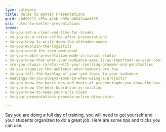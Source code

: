 ```yaml
---
type: category
title: Rules to Better Presentations
guid: c0d90212-c55a-42eb-b35d-d4947a4edf35
uri: rules-to-better-presentations
index:
- do-you-set-a-clear-end-time-for-breaks
- do-you-do-a-retro-coffee-after-presentations
- do-you-know-to-write-down-the-attendee-names
- do-you-explain-the-logistics
- do-you-avoid-the-term-emotional
- do-you-enable-presentation-mode-in-visual-studio
- do-you-know-that-what-your-audience-sees-is-as-important-as-your-content
- are-you-always-careful-with-your-spelling-grammar-and-punctuation
- do-you-organize-the-audience-when-numbers-are-low
- do-you-tell-the-hashtag-of-your-you-topic-to-your-audience
- meetings-do-you-always-zoom-in-when-using-a-projector
- do-you-know-the-basic-dos-and-donts-of-presentingdo-you-know-the-basic-dos-and-donts-of-presenting
- do-you-know-the-best-boardroom-av-solution
- do-you-know-to-keep-your-urls-clean
- do-your-presentations-promote-online-discussion

---
```

Say you are doing a full day of training, you will need to get yourself and your students organized to do a great job.
 Here are some tips and tricks you can use.

